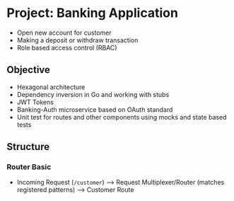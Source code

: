 # Project: Banking Application
- Open new account for customer
- Making a deposit or withdraw transaction
- Role based access control (RBAC)

## Objective
- Hexagonal architecture
- Dependency inversion in Go and working with stubs
- JWT Tokens
- Banking-Auth microservice based on OAuth standard
- Unit test for routes and other components using mocks and state based tests

## Structure
### Router Basic
- Incoming Request (`/customer`) --> Request Multiplexer/Router (matches registered patterns) --> Customer Route